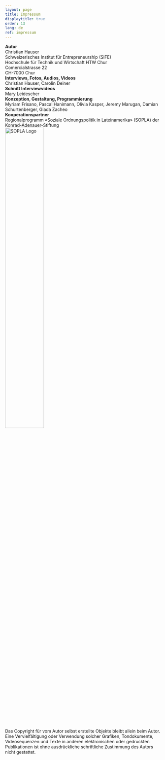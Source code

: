 ```yaml
---
layout: page
title: Impressum
displaytitle: true
order: 13
lang: de
ref: impressum
---
```

<div class="content">
<b>Autor</b><br>
Christian Hauser<br>
Schweizerisches Institut für Entrepreneurship (SIFE)<br>
Hochschule für Technik und Wirtschaft HTW Chur<br>
Comercialstrasse 22<br>
CH-7000 Chur<br>
<b>Interviews, Fotos, Audios, Videos</b><br>
Christian Hauser, Carolin Deiner<br>
<b>Schnitt Interviewvideos</b><br>
Mary Leidescher<br>
<b>Konzeption, Gestaltung, Programmierung</b><br>
Myriam Frisano, Pascal Hanimann, Olivia Kasper, Jeremy Marugan, Damian Schurtenberger, Giada Zacheo<br>
<b>Kooperationspartner</b><br>
Regionalprogramm «Soziale Ordnungspolitik in Lateinamerika» (SOPLA) der Konrad-Adenauer-Stiftung<br>
<img src="{{ "kas.svg" | prepend: '/media/img/' | prepend: site.baseurl }}" alt="SOPLA Logo" style="width: 50%;" /><br>
Das Copyright für vom Autor selbst erstellte Objekte bleibt allein beim Autor. Eine Vervielfältigung oder Verwendung solcher Grafiken, Tondokumente, Videosequenzen und Texte in anderen elektronischen oder gedruckten Publikationen ist ohne ausdrückliche schriftliche Zustimmung des Autors nicht gestattet.
</div>
